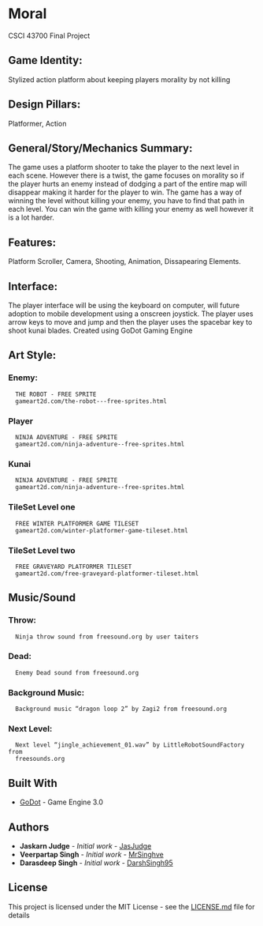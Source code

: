 # Moral
CSCI 43700 Final Project

## Game Identity:
Stylized action platform about keeping players morality by not killing

## Design Pillars:
Platformer, Action

## General/Story/Mechanics Summary:
The game uses a platform shooter to take the player to the next level in each scene.
However there is a twist, the game focuses on morality so if the player hurts an enemy
instead of dodging a part of the entire map will disappear making it harder for the player to
win. The game has a way of winning the level without killing your enemy, you have to find
that path in each level. You can win the game with killing your enemy as well however it is a
lot harder.

## Features:
Platform Scroller, Camera, Shooting, Animation, Dissapearing Elements.

## Interface:
The player interface will be using the keyboard on computer, will future adoption to
mobile development using a onscreen joystick. The player uses arrow keys to move and jump
and then the player uses the spacebar key to shoot kunai blades.
Created using GoDot Gaming Engine

## Art Style:
  ### Enemy:
  ```
    THE ROBOT - FREE SPRITE
    gameart2d.com/the-robot---free-sprites.html
  ```
    
  ### Player
  ```
    NINJA ADVENTURE - FREE SPRITE
    gameart2d.com/ninja-adventure--free-sprites.html
  ```
  ### Kunai
  ```
    NINJA ADVENTURE - FREE SPRITE
    gameart2d.com/ninja-adventure--free-sprites.html
  ```
  ### TileSet Level one
  ```
    FREE WINTER PLATFORMER GAME TILESET
    gameart2d.com/winter-platformer-game-tileset.html
  ```
  ### TileSet Level two
  ```
    FREE GRAVEYARD PLATFORMER TILESET
    gameart2d.com/free-graveyard-platformer-tileset.html
  ```

## Music/Sound
  ### Throw:
  ```
    Ninja throw sound from freesound.org by user taiters
  ```
  ### Dead:
  ```
    Enemy Dead sound from freesound.org
  ```
  ### Background Music:
  ```
    Background music “dragon loop 2” by Zagi2 from freesound.org
  ```
  ### Next Level:
  ```
    Next level “jingle_achievement_01.wav” by LittleRobotSoundFactory from
    freesounds.org
  ```
## Built With

* [GoDot](http://docs.godotengine.org/en/3.0/) - Game Engine 3.0

## Authors

* **Jaskarn Judge** - *Initial work* - [JasJudge](https://github.com/JasJudge)
* **Veerpartap Singh** - *Initial work* - [MrSinghve](https://github.com/MrSinghve)
* **Darasdeep Singh** - *Initial work* - [DarshSingh95](https://github.com/DarshSingh95)

## License

This project is licensed under the MIT License - see the [LICENSE.md](LICENSE.md) file for details
